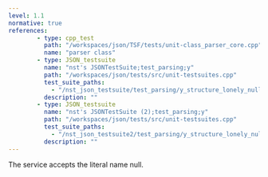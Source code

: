 ```yaml
---
level: 1.1
normative: true
references:
        - type: cpp_test
          path: "/workspaces/json/TSF/tests/unit-class_parser_core.cpp"
          name: "parser class"
        - type: JSON_testsuite
          name: "nst's JSONTestSuite;test_parsing;y"
          path: "/workspaces/json/tests/src/unit-testsuites.cpp"
          test_suite_paths:
            - "/nst_json_testsuite/test_parsing/y_structure_lonely_null.json"
          description: ""
        - type: JSON_testsuite
          name: "nst's JSONTestSuite (2);test_parsing;y"
          path: "/workspaces/json/tests/src/unit-testsuites.cpp"
          test_suite_paths:
            - "/nst_json_testsuite2/test_parsing/y_structure_lonely_null.json"
          description: ""
---
```


The service accepts the literal name null. 